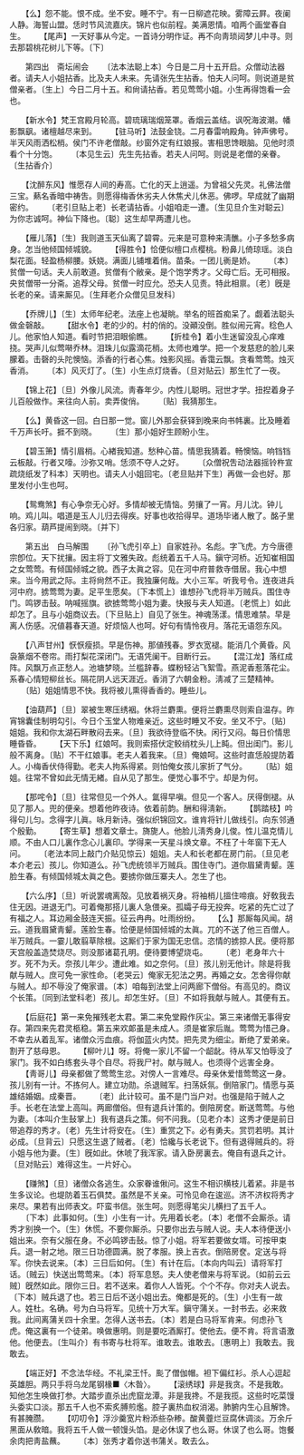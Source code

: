 <!-- { "loadSidebar": true } -->
　　【么】怨不能。恨不成。坐不安。睡不宁。有一日柳遮花映。雾障云屛。夜阑人静。海誓山盟。恁时节风流嘉庆。锦片也似前程。美满恩情。咱两个画堂春自生。 
　　【尾声】一天好事从今定。一首诗分明作证。再不向靑琐闼梦儿中寻。则去那碧桃花树儿下等。〔下〕 

　　第四出　斋坛闹会 
　　〔法本法聪上本〕今日是二月十五开启。众僧动法器者。请夫人小姐拈香。比及夫人未来。先请张先生拈香。怕夫人问呵。则说道是贫僧亲者。〔生上〕今日二月十五。和尙请拈香。若见莺莺小姐。小生再得饱看一会也。 

　　【新水令】梵王宫殿月轮高。碧琉璃瑞烟笼罩。香烟云盖结。讽呪海波潮。幡影飘飖。诸檀越尽来到。 
　　【驻马听】法鼓金铙。二月春雷响殿角。钟声佛号。半天风雨洒松梢。侯门不许老僧敲。纱窗外定有红娘报。害相思馋眼脑。见他时须看个十分饱。 
　　〔本见生云〕先生先拈香。若夫人问呵。则说是老僧的亲眷。〔生拈香介〕 

　　【沈醉东风】惟愿存人间的寿高。亡化的天上逍遥。为曾祖父先灵。礼佛法僧三宝。爇名香暗中祷吿。则愿得梅香休劣夫人休焦犬儿休恶。佛啰。早成就了幽期密约。 
　　〔老引旦贴上老〕长老请拈香。小姐咱走一遭。〔生见旦介生对聪云〕为你志诚呵。神仙下降也。〔聪〕这生却早两遭儿也。 

　　【雁儿落】〔生〕我则道玉天仙离了碧霄。元来是可意种来淸醮。小子多愁多病身。怎当他倾国倾城貌。 
　　【得胜令】恰便似檀口点樱桃。粉鼻儿倚琼瑶。淡白梨花面。轻盈杨柳腰。妖娆。满面儿铺堆着俏。苗条。一团儿衠是娇。 
　　〔本〕贫僧一句话。夫人前敢道。贫僧有个敝亲。是个饱学秀才。父母亡后。无可相报。央贫僧带一分斋。追荐父母。贫僧一时应允。恐夫人见责。特此相禀。〔老〕旣是长老的亲。请来厮见。〔生拜老介众僧见旦发科〕 

　　【乔牌儿】〔生〕太师年纪老。法座上也凝眺。举名的班首痴呆了。觑着法聪头做金磬敲。 
　　【甜水令】老的少的。村的俏的。没顚没倒。胜似闹元宵。稔色人儿。他家怕人知道。看时节把泪眼偷瞧。 
　　【折桂令】着小生迷留没乱心痒难挠。哭声儿似莺啭乔林。泪珠儿似露滴花梢。太师也难学。把一个发慈悲的脸儿来朦着。击磬的头陀懊恼。添香的行者心焦。烛影风摇。香霭云飘。贪看莺莺。烛灭香消。 
　　〔本〕风灭灯了。〔生〕小生点灯烧香。〔旦对贴云〕那生忙了一夜。 

　　【锦上花】〔旦〕外像儿风流。靑春年少。内性儿聪明。冠世才学。扭揑着身子儿百般做作。来往向人前。卖弄俊俏。 
　　〔贴〕我猜那生。 

　　【么】黄昏这一回。白日那一觉。窗儿外那会获铎到晚来向书帏裏。比及睡着千万声长吁。捱不到晓。 
　　〔生〕那小姐好生顾盼小生。 

　　【碧玉箫】情引眉梢。心緖我知道。愁种心苗。情思我猜着。畅懊恼。响铛铛云板敲。行者又嚎。沙弥又哨。恁须不夺人之好。 
　　〔众僧祝吿动法器摇铃杵宣疏烧纸发了科本〕天明也。请夫人小姐回宅。〔老旦贴并下生〕再做一会也好。那里发付小生也呵。 

　　【鸳鸯煞】有心争奈无心好。多情却被无情恼。劳攘了一宵。月儿沈。钟儿响。鸡儿叫。唱道是玉人儿归去得疾。好事也收拾得早。道场毕诸人散了。酩子里各归家。葫芦提闹到晓。〔并下〕 

　　第五出　白马解围 
　　〔孙飞虎引卒上〕自家姓孙。名彪。字飞虎。方今唐德宗卽位。天下扰攘。因主将丁文雅失政。彪统着五千人马。鎭守河桥。近知崔相国之女莺莺。有倾国倾城之貌。西子太眞之容。见在河中府普救寺借居。我心中想来。当今用武之际。主将尙然不正。我独廉何哉。大小三军。听我号令。连夜进兵河中府。掳莺莺为妻。足平生愿矣。〔下本慌上〕谁想孙飞虎将半万贼兵。围住寺门。鸣锣击鼔。呐喊摇旗。欲掳莺莺小姐为妻。快报与夫人知道。〔老慌上〕如此却怎了。且与小姐商议去。〔下旦贴上〕自见了张生。神魂荡漾。情思难禁。早是离人伤感。况値暮春天道。好烦恼人也呵。好句有情怜夜月。落花无语怨东风。 

　　【八声甘州】恹恹瘦损。早是伤神。那値残春。罗衣宽褪。能消几个黄昏。风袅篆烟不卷帘。雨打梨花深闭门。无语凭阑干。目断行云。 
　　【混江龙】落红成阵。风飘万点正愁人。池塘梦晓。兰槛辞春。蝶粉轻沾飞絮雪。燕泥香惹落花尘。系春心情短柳丝长。隔花阴人远天涯近。香消了六朝金粉。淸减了三楚精神。 
　　〔贴〕姐姐情思不快。我将被儿熏得香香的。睡些儿。 

　　【油葫芦】〔旦〕翠被生寒压绣裀。休将兰麝熏。便将兰麝熏尽则索自温存。昨宵锦囊佳制明勾引。今日个玉堂人物难亲近。这些时睡又不安。坐又不宁。〔贴〕姐姐。我和你太湖石畔散闷去来。〔旦〕我欲待登临不快。闲行又闷。每日价情思睡昏昏。 
　　【天下乐】红娘呵。我则索搭伏定鲛绡枕头儿上盹。但出闺门。影儿般不离身。〔贴〕不干红娘事。老夫人着我来。〔旦〕俺娘呵。这些时直恁般提防着人。小梅香伏侍得勤。老夫人拘系得紧。则怕俺女孩儿家折了气分。 
　　〔贴〕姐姐。往常不曾如此无情无緖。自从见了那生。便觉心事不宁。却是为何。 

　　【那咤令】〔旦〕往常但见一个外人。氲得早嗔。但见一个客人。厌得倒褪。从见了那人。兜的便亲。想着他昨夜诗。依着前韵。酬和得淸新。 
　　【鹊踏枝】吟得句儿匀。念得字儿眞。咏月新诗。强似织锦回文。谁肯将针儿做线引。向东邻通个殷勤。 
　　【寄生草】想着文章士。旖旎人。他脸儿淸秀身儿俊。性儿温克情儿顺。不由人口儿裏作念心儿裏印。学得来一天星斗焕文章。不枉了十年窗下无人问。 
　　〔老法本同上敲门介贴见惊云〕姐姐。夫人和长老都在房门前。〔旦见老本介老云〕孩儿。你知道么。孙飞虎统领半万贼兵。围住寺门。道你眉黛靑颦。莲脸生春。有倾国倾城太眞之色。要掳你做压寨夫人。怎生了也。 

　　【六么序】〔旦〕听说罢魂离殻。见放着祸灭身。将袖梢儿搵住啼痕。好敎我去住无因。进退无门。可着俺那搭儿裏人急偎亲。孤孀子母无投奔。吃紧的先亡过了有福之人。耳边厢金鼓连天振。征云冉冉。吐雨纷纷。 
　　【么】那厮每风闻。胡云。道我眉黛靑颦。莲脸生春。恰便是倾国倾城的太眞。兀的不送了他三百僧人。半万贼兵。一霎儿敢翦草除根。这厮们于家为国无忠信。恣情的掳掠人民。便将那天宫般盖造焚烧尽。则没那诸葛孔明。便待要博望烧屯。 
　　〔老〕老身年六十岁。死不为夭。奈孩儿年少。遭此难。如之奈何。〔旦〕孩儿别无他计。除是将我献与贼人。庶可免一家性命。〔老哭云〕俺家无犯法之男。再婚之女。怎舍得你献与贼人。却不辱没了俺家谱。〔本〕咱每到法堂上问两廊下僧俗。有高见的。商议个长策。〔同到法堂科老〕孩儿。却怎生好。〔旦〕不如将我献与贼人。其便有五。 

　　【后庭花】第一来免摧残老太君。第二来免堂殿作灰尘。第三来诸僧无事得安存。第四来先君灵柩稳。第五来欢郞虽是未成人。须是崔家后胤。莺莺为惜己身。不幸去从着乱军。诸僧众污血痕。将伽蓝火内焚。把先灵为细尘。断绝了爱弟亲。割开了慈母恩。 
　　【柳叶儿】呀。将俺一家儿不留一个龆龀。待从军又怕辱没了家门。我不如白练套头寻个自尽。将我尸衬。献与贼人。也须得个远害全身。 
　　【靑哥儿】母亲都做了莺莺生忿。对傍人一言难尽。母亲休爱惜莺莺这一身。孩儿别有一计。不拣何人。建立功勋。杀退贼军。扫荡妖氛。倒陪家门。情愿与英雄结婚姻。成秦晋。 
　　〔老〕此计较可。虽不是门当户对。也强是陷于贼人之手。长老在法堂上高叫。两廊僧俗。但有退兵计策的。倒陪房奁。断送莺莺。与他为妻。〔本叫介生鼔掌上〕我有退兵之策。何不问我。〔见老介本〕这秀才便是前日带追荐的秀才。〔老〕先生计将安在。〔生〕重赏之下。必有勇夫。赏罚若明。其计必成。〔旦背云〕只愿这生退了贼者。〔老〕恰纔与长老说下。但有退得贼兵的。将小姐与他为妻。〔生〕旣如此。休唬了我浑家。请入卧房裏去。俺自有退兵之计。〔旦对贴云〕难得这生。一片好心。 

　　【赚煞】〔旦〕诸僧众各逃生。众家眷谁偢问。这生不相识横枝儿着紧。非是书生多议论。也堤防着玉石俱焚。虽然是不关亲。可怜见命在逡巡。济不济权将秀才来尽。果若有出师表文。吓蛮书信。张生呵。则愿得笔尖儿横扫了五千人。 
　　〔下本〕此事如何。〔生〕小生有一计。先用着长老。〔本〕老僧不会厮杀。请秀才别换一个。〔生〕休慌。不要你厮杀。只要你出去与贼人说。夫人本待便送小姐出来。奈有父服在身。不必鸣锣击鼔。惊了小姐。将军若要做女壻。可按甲束兵。退一射之地。限三日功德圆满。脱了孝服。换上吉衣。倒陪房奁。定送与将军。你快去说来。〔本〕三日后如何。〔生〕有计在后。〔本向内叫云〕请将军打话。〔贼云〕快送出莺莺来。〔本〕将军息怒。夫人使老僧来与将军说。〔如前云云贼〕旣然如此。限你三日。若不送来。着你人人皆死。个个不存。你对夫人说去。〔下本〕贼兵退了也。若三日后不送小姐出去。俺都是死的。〔生〕小生有一故人。姓杜。名确。号为白马将军。见统十万大军。鎭守蒲关。一封书去。必来救我。此间离蒲关四十余里。怎得人送书去。〔本〕若是白马将军肯来。何虑孙飞虎。俺这裏有一个徒弟。唤做惠明。则是要吃酒厮打。使他去。便不肯。将言语激他。他便去。〔生叫介〕有书寄与杜将军。谁敢去。谁敢去。〔惠明上〕我敢去。我敢去。 

　　【端正好】不念法华经。不礼梁王忏。颩了僧伽帽。袒下偏红衫。杀人心逗起英雄胆。两只手将乌龙尾钢椽■〈木昝〉。 
　　【滚绣球】非是我贪。不是我敢。知他怎生唤做打参。大踏步直杀出虎窟龙潭。非是我搀。不是我揽。这些时吃菜馒头委实口淡。那五千人也不索炙膊煎爁。腔子裏热血权消渴。肺腑内生心且解馋。有甚腌臜。 
　　【叨叨令】浮沙羹宽片粉添些杂糁。酸黄虀烂豆腐休调淡。万余斤黑面从敎暗。我将五千人做一顿馒头馅。是必休误了也么哥。休误了也么哥。饱餐余肉把靑盐蘸。 
　　〔本〕张秀才着你送书蒲关。敢去么。 

